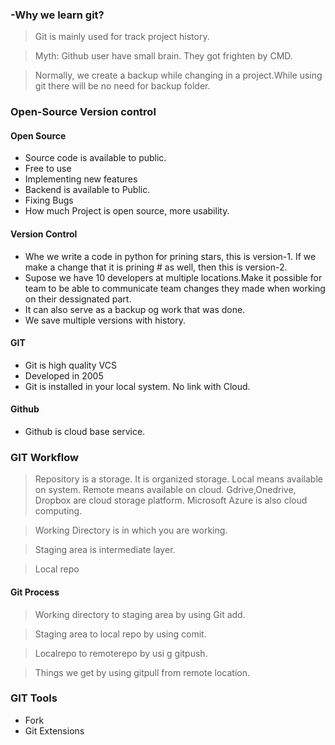 ### -Why we learn git?

> Git is mainly used for track project history. 

>Myth: Github user have small brain. They got frighten by CMD.

>Normally, we create a backup while changing in a project.While using git there will be no need for backup folder.

### Open-Source Version control

#### **Open Source**

- Source code is available to public.
- Free to use
- Implementing new features
- Backend is available to Public.
- Fixing Bugs
- How much Project is open source, more usability. 

#### **Version Control**

- Whe we write a code in python for prining stars, this is version-1. If we make a change that it is prining # as well, then this is version-2.
- Supose we have 10 developers at multiple locations.Make it possible for team to be able to communicate team changes they made when working on their dessignated part.
- It can also serve as a backup og work that was done.
- We save multiple versions with history.
  
#### **GIT**

- Git is high quality VCS
- Developed in 2005
- Git is installed in your local system. No link with Cloud.

#### **Github**

- Github is cloud base service.
  

### GIT Workflow

> Repository is a storage. It is organized storage.
>Local means available on system.
> Remote means available on cloud.
> Gdrive,Onedrive, Dropbox are cloud storage platform.
> Microsoft Azure is also cloud computing.

> Working Directory is in which you are working.

>Staging area is intermediate layer.

> Local repo
> 

#### Git Process

> Working directory to staging area by using Git add.

> Staging area to local repo by using comit.

> Localrepo to remoterepo by usi g gitpush.

> Things we get by using gitpull from remote location.


### GIT Tools

- Fork
- Git Extensions